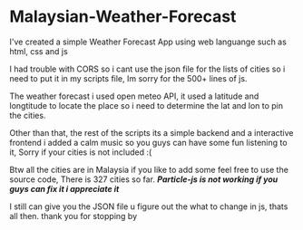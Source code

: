 # Malaysian-Weather-Forecast
I've created a simple Weather Forecast App using web languange such as html, css and js

I had trouble with CORS so i cant use the json file for the lists of cities so i need to put it in my scripts file, Im sorry for the 500+ lines of js.

The weather forecast i used open meteo API, it used a latitude and longtitude to locate the place so i need to determine the lat and lon to pin the cities.

Other than that, the rest of the scripts its a simple backend and a interactive frontend i added a calm music so you guys can have some fun listening to it, Sorry if your cities is not included :(

Btw all the cities are in Malaysia if you like to add some feel free to use the source code, There is 327 cities so far. ***Particle-js is not working if you guys can fix it i appreciate it***

I still can give you the JSON file u figure out the what to change in js, thats all then. thank you for stopping by
